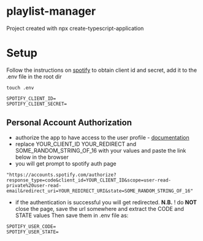 # playlist-manager

Project created with npx create-typescript-application

# Setup

Follow the instructions on [spotify](https://developer.spotify.com/documentation/web-api) to obtain client id and secret, add it to the .env file in the root dir

```
touch .env

SPOTIFY_CLIENT_ID=
SPOTIFY_CLIENT_SECRET=
```

## Personal Account Authorization

- authorize the app to have access to the user profile - [documentation](https://developer.spotify.com/documentation/web-api/tutorials/code-flow)
- replace YOUR_CLIENT_ID YOUR_REDIRECT and SOME_RANDOM_STRING_OF_16 with your values and paste the link below in the browser
- you will get prompt to spotify auth page

```
"https://accounts.spotify.com/authorize?response_type=code&client_id=YOUR_CLIENT_ID&scope=user-read-private%20user-read-email&redirect_uri=YOUR_REDIRECT_URI&state=SOME_RANDOM_STRING_OF_16"
```

- if the authentication is successful you will get redirected. **N.B.** ! do **NOT** close the page, save the url somewhere and extract the CODE and STATE values
  Then save them in .env file as:

```
SPOTIFY_USER_CODE=
SPOTIFY_USER_STATE=
```
